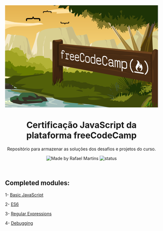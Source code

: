 <h1 align="center">
<br>
  <img src="https://github.com/Djaysson/freeCodeCamp-JavaScript-Algorithms-and-Data-Structures-Certification/blob/master/freecodecamp.png" alt="freeCodeCamp" >
<br>
<br>
Certificação JavaScript da plataforma freeCodeCamp
</h1>

<p align="center">Repositório para armazenar as soluções dos desafios e projetos do curso.</p>

<p align="center">
  <img src="https://img.shields.io/badge/made%20by-Djayson%20Rodrigues-0a0a22?style=flat-square" alt="Made by Rafael Martins">
 
  <img src="https://img.shields.io/badge/status-IN%20PROGRESS-0a0a22?style=flat-square" alt="status">
</p>

<br>

## Completed modules:

1- [Basic JavaScript](01-basic-javascript)

2- [ES6](02-es6)

3- [Regular Expressions](03-regular-expressions)

4- [Debugging](04-debugging)





